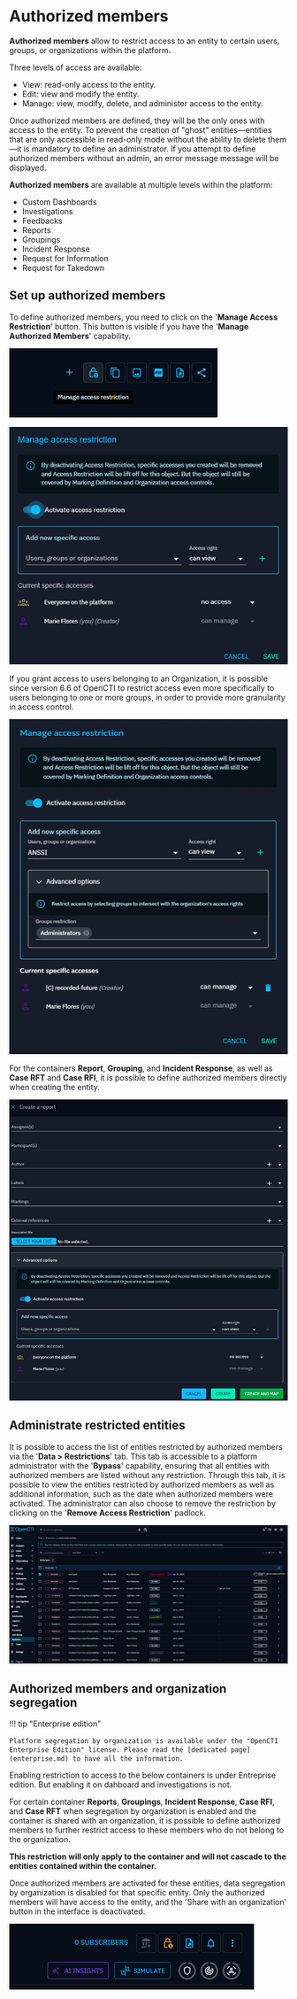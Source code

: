 # Authorized members

**Authorized members** allow to restrict access to an entity to certain users, groups, or organizations within the platform.

Three levels of access are available:

- View: read-only access to the entity.
- Edit: view and modify the entity.
- Manage: view, modify, delete, and administer access to the entity.

Once authorized members are defined, they will be the only ones with access to the entity. To prevent the creation of "ghost" entities—entities that are only accessible in read-only mode without the ability to delete them—it is mandatory to define an administrator. If you attempt to define authorized members without an admin, an error message message will be displayed.

**Authorized members** are available at multiple levels within the platform:

- Custom Dashboards
- Investigations
- Feedbacks
- Reports
- Groupings
- Incident Response
- Request for Information
- Request for Takedown

## Set up authorized members

To define authorized members, you need to click on the '**Manage Access Restriction**' button. This button is visible if you have the '**Manage Authorized Members**' capability.

![authorized-members-manage-access-button.png](assets%2Fauthorized-members-manage-access-button.png)

![authorized-members-pop-up.png](assets%2Fauthorized-members-pop-up.png)

If you grant access to users belonging to an Organization, it is possible since version 6.6 of OpenCTI to restrict access even more specifically to users belonging to one or more groups, in order to provide more granularity in access control.

![authorized-members-group-intersection.png](assets%2Fauthorized-members-group-intersection.png)

For the containers **Report**, **Grouping**, and **Incident Response**, as well as **Case RFT** and **Case RFI**, it is possible to define authorized members directly when creating the entity.

![authorized-members-creation-form.png](assets%2Fauthorized-members-creation-form.png)

## Administrate restricted entities

It is possible to access the list of entities restricted by authorized members via the '**Data > Restrictions**' tab. This tab is accessible to a platform administrator with the '**Bypass**' capability, ensuring that all entities with authorized members are listed without any restriction. Through this tab, it is possible to view the entities restricted by authorized members as well as additional information, such as the date when authorized members were activated. The administrator can also choose to remove the restriction by clicking on the '**Remove Access Restriction**' padlock.
 
![authorized-members-restrictions.png](assets%2Fauthorized-members-restrictions.png)

## Authorized members and organization segregation

!!! tip "Enterprise edition"

    Platform segregation by organization is available under the "OpenCTI Enterprise Edition" license. Please read the [dedicated page](enterprise.md) to have all the information.

Enabling restriction to access to the below containers is under Entreprise edition. But enabling it on dahboard and investigations is not.

For certain container **Reports**, **Groupings**, **Incident Response**, **Case RFI**, and **Case RFT** when segregation by organization is enabled and the container is shared with an organization, it is possible to define authorized members to further restrict access to these members who do not belong to the organization.


**This restriction will only apply to the container and will not cascade to the entities contained within the container.**

Once authorized members are activated for these entities, data segregation by organization is disabled for that specific entity. Only the authorized members will have access to the entity, and the 'Share with an organization' button in the interface is deactivated.

![authorized-members-organization-sharing-deactivation.png](assets%2Fauthorized-members-organization-sharing-deactivation.png)
